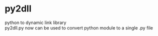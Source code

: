 # py2dll
python to dynamic link library  
py2dll.py now can be used to convert python module to a single .py file
